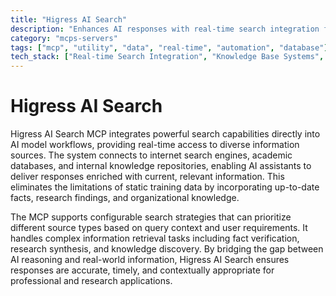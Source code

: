 ```yaml
---
title: "Higress AI Search"
description: "Enhances AI responses with real-time search integration from multiple sources including internet, academic, and internal knowledge bases."
category: "mcps-servers"
tags: ["mcp", "utility", "data", "real-time", "automation", "database"]
tech_stack: ["Real-time Search Integration", "Knowledge Base Systems", "Information Retrieval", "API Gateway Services", "Multi-source Data Aggregation"]
---
```


# Higress AI Search

Higress AI Search MCP integrates powerful search capabilities directly into AI model workflows, providing real-time access to diverse information sources. The system connects to internet search engines, academic databases, and internal knowledge repositories, enabling AI assistants to deliver responses enriched with current, relevant information. This eliminates the limitations of static training data by incorporating up-to-date facts, research findings, and organizational knowledge.

The MCP supports configurable search strategies that can prioritize different source types based on query context and user requirements. It handles complex information retrieval tasks including fact verification, research synthesis, and knowledge discovery. By bridging the gap between AI reasoning and real-world information, Higress AI Search ensures responses are accurate, timely, and contextually appropriate for professional and research applications.
